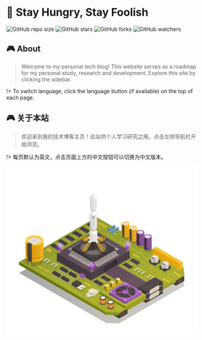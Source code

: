 # 🔭 Stay Hungry, Stay Foolish
![GitHub repo size](https://img.shields.io/github/repo-size/Shuaiwen-Cui/StayHungry)
![GitHub stars](https://img.shields.io/github/stars/Shuaiwen-Cui/StayHungry?style=social)
![GitHub forks](https://img.shields.io/github/forks/Shuaiwen-Cui/StayHungry?style=social)
![GitHub watchers](https://img.shields.io/github/watchers/Shuaiwen-Cui/StayHungry?style=social)


## 🎮 About

> Welcome to my personal tech blog! This website serves as a roadmap for my personal study, research and development. Explore this site by clicking the sidebar.

!> To switch language, click the language button (if available) on the top of each page. 

## 🎮 关于本站
> 欢迎来到我的技术博客主页！此站供个人学习研究之用。点击左侧导航栏开始浏览。

!> 每页默认为英文，点击页面上方的中文按钮可以切换为中文版本。

![Cover](Cover.jpg)

